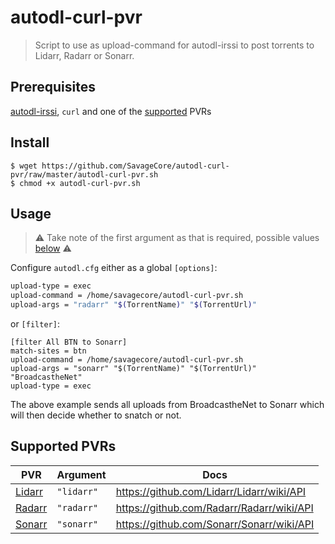 # autodl-curl-pvr

> Script to use as upload-command for autodl-irssi to post torrents to Lidarr, Radarr or Sonarr.

## Prerequisites

[autodl-irssi](https://github.com/autodl-community/autodl-irssi), `curl` and one of the [supported](#supported-pvrs) PVRs

## Install

```
$ wget https://github.com/SavageCore/autodl-curl-pvr/raw/master/autodl-curl-pvr.sh
$ chmod +x autodl-curl-pvr.sh
```

## Usage

> ⚠️ Take note of the first argument as that is required, possible values [below](#supported-pvrs) ⚠️

Configure `autodl.cfg` either as a global `[options]`:

```bash
upload-type = exec
upload-command = /home/savagecore/autodl-curl-pvr.sh
upload-args = "radarr" "$(TorrentName)" "$(TorrentUrl)"
```

or `[filter]`:

```
[filter All BTN to Sonarr]
match-sites = btn
upload-command = /home/savagecore/autodl-curl-pvr.sh
upload-args = "sonarr" "$(TorrentName)" "$(TorrentUrl)" "BroadcastheNet"
upload-type = exec
```

The above example sends all uploads from BroadcastheNet to Sonarr which will then decide whether to snatch or not.

## Supported PVRs

| PVR                             | Argument   | Docs                                      |
| ------------------------------- | ---------- | ----------------------------------------- |
| [Lidarr](https://lidarr.audio/) | `"lidarr"` | https://github.com/Lidarr/Lidarr/wiki/API |
| [Radarr](https://radarr.video/) | `"radarr"` | https://github.com/Radarr/Radarr/wiki/API |
| [Sonarr](https://sonarr.tv/)    | `"sonarr"` | https://github.com/Sonarr/Sonarr/wiki/API |
